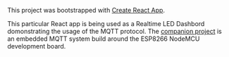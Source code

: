 This project was bootstrapped with [Create React App](https://github.com/facebookincubator/create-react-app).  

This particular React app is being used as a Realtime LED Dashbord domonstrating the usage of the MQTT protocol.  The [companion project](https://github.com/pprimm/iot-esp) is an embedded MQTT system build around the ESP8266 NodeMCU development board.
